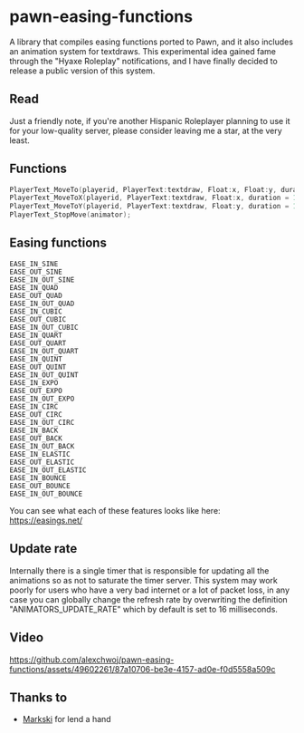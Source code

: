 
# pawn-easing-functions
A library that compiles easing functions ported to Pawn, and it also includes an animation system for textdraws. This experimental idea gained fame through the "Hyaxe Roleplay" notifications, and I have finally decided to release a public version of this system.

## Read
Just a friendly note, if you're another Hispanic Roleplayer planning to use it for your low-quality server, please consider leaving me a star, at the very least.

## Functions
```c
PlayerText_MoveTo(playerid, PlayerText:textdraw, Float:x, Float:y, duration = 1000, ease);
PlayerText_MoveToX(playerid, PlayerText:textdraw, Float:x, duration = 1000, ease);
PlayerText_MoveToY(playerid, PlayerText:textdraw, Float:y, duration = 1000, ease);
PlayerText_StopMove(animator);
```

## Easing functions
```
EASE_IN_SINE
EASE_OUT_SINE
EASE_IN_OUT_SINE
EASE_IN_QUAD
EASE_OUT_QUAD
EASE_IN_OUT_QUAD
EASE_IN_CUBIC
EASE_OUT_CUBIC
EASE_IN_OUT_CUBIC
EASE_IN_QUART
EASE_OUT_QUART
EASE_IN_OUT_QUART
EASE_IN_QUINT
EASE_OUT_QUINT
EASE_IN_OUT_QUINT
EASE_IN_EXPO
EASE_OUT_EXPO
EASE_IN_OUT_EXPO
EASE_IN_CIRC
EASE_OUT_CIRC
EASE_IN_OUT_CIRC
EASE_IN_BACK
EASE_OUT_BACK
EASE_IN_OUT_BACK
EASE_IN_ELASTIC
EASE_OUT_ELASTIC
EASE_IN_OUT_ELASTIC
EASE_IN_BOUNCE
EASE_OUT_BOUNCE
EASE_IN_OUT_BOUNCE
```
You can see what each of these features looks like here: https://easings.net/

## Update rate
Internally there is a single timer that is responsible for updating all the animations so as not to saturate the timer server. This system may work poorly for users who have a very bad internet or a lot of packet loss, in any case you can globally change the refresh rate by overwriting the definition "ANIMATORS_UPDATE_RATE" which by default is set to 16 milliseconds.

## Video
https://github.com/alexchwoj/pawn-easing-functions/assets/49602261/87a10706-be3e-4157-ad0e-f0d5558a509c

## Thanks to
* [Markski](https://github.com/markski1) for lend a hand

